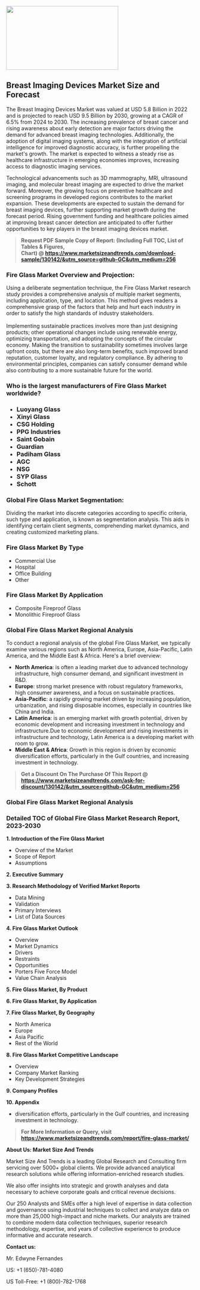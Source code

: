 <p><img class="alignnone size-medium wp-image-20088" src="https://ffe5etoiles.com/wp-content/uploads/2024/12/MST1-300x171.png" alt="" width="300" height="171" /></p><h2>Breast Imaging Devices Market Size and Forecast</h2><p>The Breast Imaging Devices Market was valued at USD 5.8 Billion in 2022 and is projected to reach USD 9.5 Billion by 2030, growing at a CAGR of 6.5% from 2024 to 2030. The increasing prevalence of breast cancer and rising awareness about early detection are major factors driving the demand for advanced breast imaging technologies. Additionally, the adoption of digital imaging systems, along with the integration of artificial intelligence for improved diagnostic accuracy, is further propelling the market's growth. The market is expected to witness a steady rise as healthcare infrastructure in emerging economies improves, increasing access to diagnostic imaging services.</p><p>Technological advancements such as 3D mammography, MRI, ultrasound imaging, and molecular breast imaging are expected to drive the market forward. Moreover, the growing focus on preventive healthcare and screening programs in developed regions contributes to the market expansion. These developments are expected to sustain the demand for breast imaging devices, further supporting market growth during the forecast period. Rising government funding and healthcare policies aimed at improving breast cancer detection are anticipated to offer further opportunities to key players in the breast imaging devices market.</p></p><blockquote id="" class=""><strong>Request PDF Sample Copy of Report: (Including Full TOC, List of Tables &amp; Figures, Chart)&nbsp;@&nbsp;<strong><a href="https://www.marketsizeandtrends.com/download-sample/130142/&utm_source=github-GC&utm_medium=256" target="_blank">https://www.marketsizeandtrends.com/download-sample/130142/&utm_source=github-GC&utm_medium=256</a></strong></strong></blockquote><h3 id="" class="">Fire Glass Market&nbsp;Overview and Projection:</h3><p id="" class="">Using a deliberate segmentation technique, the Fire Glass Market research study provides a comprehensive analysis of multiple market segments, including application, type, and location. This method gives readers a comprehensive grasp of the factors that help and hurt each industry in order to satisfy the high standards of industry stakeholders. <br /> <br />Implementing sustainable practices involves more than just designing products; other operational changes include using renewable energy, optimizing transportation, and adopting the concepts of the circular economy. Making the transition to sustainability sometimes involves large upfront costs, but there are also long-term benefits, such improved brand reputation, customer loyalty, and regulatory compliance. By adhering to environmental principles, companies can satisfy consumer demand while also contributing to a more sustainable future for the world.</p><h3 id="" class="">Who is the largest manufacturers of&nbsp;Fire Glass Market worldwide?</h3><h3 class=""><p><ul><li>Luoyang Glass </li><li> Xinyi Glass </li><li> CSG Holding </li><li> PPG Industries </li><li> Saint Gobain </li><li> Guardian </li><li> Padiham Glass </li><li> AGC </li><li> NSG </li><li> SYP Glass </li><li> Schott</li></ul></p></h3><h3 id="" class="">Global&nbsp;Fire Glass Market Segmentation:</h3><p id="" class="">Dividing the market into discrete categories according to specific criteria, such type and application, is known as segmentation analysis. This aids in identifying certain client segments, comprehending market dynamics, and creating customized marketing plans.</p><h3 id="" class="">Fire Glass Market&nbsp;By Type</h3><p><p><ul><li>Commercial Use </li><li> Hospital </li><li> Office Building </li><li> Other</p></li></ul></p></p><h3 id="" class="">Fire Glass Market&nbsp;By Application</h3><p class=""><p><ul><li>Composite Fireproof Glass </li><li> Monolithic Fireproof Glass</li></ul></p></p><h3 id="" class="">Global Fire Glass Market Regional Analysis</h3><p id="" class="">To conduct a regional analysis of the global Fire Glass Market, we typically examine various regions such as North America, Europe, Asia-Pacific, Latin America, and the Middle East &amp; Africa. Here's a brief overview:</p><ul><li><strong>North America</strong>: is often a leading market due to advanced technology infrastructure, high consumer demand, and significant investment in R&amp;D.</li><li><strong>Europe</strong>: strong market presence with robust regulatory frameworks, high consumer awareness, and a focus on sustainable practices.</li><li><strong>Asia-Pacific</strong>: a rapidly growing market driven by increasing population, urbanization, and rising disposable incomes, especially in countries like China and India.</li><li><strong>Latin America</strong>: is an emerging market with growth potential, driven by economic development and increasing investment in technology and infrastructure.Due to economic development and rising investments in infrastructure and technology, Latin America is a developing market with room to grow.</li><li><strong>Middle East &amp; Africa</strong>: Growth in this region is driven by economic diversification efforts, particularly in the Gulf countries, and increasing investment in technology.</li></ul><blockquote id="" class=""><strong>Get a Discount On The Purchase Of This Report @ <strong><a href="https://www.marketsizeandtrends.com/ask-for-discount/130142/&utm_source=github-GC&utm_medium=256" target="_blank">https://www.marketsizeandtrends.com/ask-for-discount/130142/&utm_source=github-GC&utm_medium=256</a></strong></strong></blockquote><h3 id="" class="">Global Fire Glass Market Regional Analysis</h3><h3 id="" class="">Detailed TOC of Global Fire Glass Market Research Report, 2023-2030</h3><p id="" class=""><strong>1. Introduction of the Fire Glass Market</strong></p><ul><li>Overview of the Market</li><li>Scope of Report</li><li>Assumptions</li></ul><p id="" class=""><strong>2. Executive Summary</strong></p><p id="" class=""><strong>3. Research Methodology of Verified Market Reports</strong></p><ul><li>Data Mining</li><li>Validation</li><li>Primary Interviews</li><li>List of Data Sources</li></ul><p id="" class=""><strong>4. Fire Glass Market Outlook</strong></p><ul><li>Overview</li><li>Market Dynamics</li><li>Drivers</li><li>Restraints</li><li>Opportunities</li><li>Porters Five Force Model</li><li>Value Chain Analysis</li></ul><p id="" class=""><strong>5. Fire Glass Market, By Product</strong></p><p id="" class=""><strong>6. Fire Glass Market, By Application</strong></p><p id="" class=""><strong>7. Fire Glass Market, By Geography</strong></p><ul><li>North America</li><li>Europe</li><li>Asia Pacific</li><li>Rest of the World</li></ul><p id="" class=""><strong>8. Fire Glass Market Competitive Landscape</strong></p><ul><li>Overview</li><li>Company Market Ranking</li><li>Key Development Strategies</li></ul><p id="" class=""><strong>9. Company Profiles</strong></p><p id="" class=""><strong>10. Appendix</strong></p><ul><li>diversification efforts, particularly in the Gulf countries, and increasing investment in technology.</li></ul><blockquote id="" class=""><strong>For More Information or Query, visit <strong><strong><a href="https://www.marketsizeandtrends.com/report/fire-glass-market/" target="_blank">https://www.marketsizeandtrends.com/report/fire-glass-market/</a></strong></strong></strong></blockquote><p id="" class=""><strong>About Us: Market Size And Trends</strong></p><p id="" class="">Market Size And Trends is a leading Global Research and Consulting firm servicing over 5000+ global clients. We provide advanced analytical research solutions while offering information-enriched research studies.</p><p id="" class="">We also offer insights into strategic and growth analyses and data necessary to achieve corporate goals and critical revenue decisions.</p><p id="" class="">Our 250 Analysts and SMEs offer a high level of expertise in data collection and governance using industrial techniques to collect and analyze data on more than 25,000 high-impact and niche markets. Our analysts are trained to combine modern data collection techniques, superior research methodology, expertise, and years of collective experience to produce informative and accurate research.</p><p id="" class=""><strong>Contact us:</strong></p><p id="" class="">Mr. Edwyne Fernandes</p><p id="" class="">US: +1 (650)-781-4080</p><p id="" class="">US Toll-Free: +1 (800)-782-1768</p>

